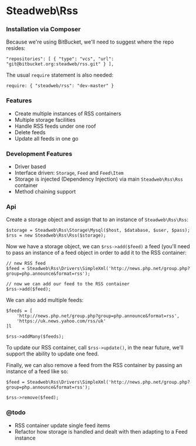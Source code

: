 # Steadweb\Rss #

### Installation via Composer ###

Because we're using BitBucket, we'll need to suggest where the repo resides:

`
"repositories": [
        {
            "type": "vcs",
            "url": "git@bitbucket.org:steadweb/rss.git"
        }
],
`

The usual `require` statement is also needed:

`require: { "steadweb/rss": "dev-master" }`

### Features ###

- Create multiple instances of RSS containers
- Multiple storage facilities
- Handle RSS feeds under one roof
- Delete feeds
- Update all feeds in one go

### Development Features ###

* Driver based
* Interface driven: `Storage`, `Feed` and `Feed\Item`
* Storage is injected (Dependency Injection) via main `Steadweb\Rss\Rss` container
* Method chaining support

### Api ###

Create a storage object and assign that to an instance of `Steadweb\Rss\Rss`:

```
$storage = Steadweb\Rss\Storage\Mysql($host, $database, $user, $pass);
$rss = new Steadweb\Rss\Rss($storage);

```

Now we have a storage object, we can `$rss->add($feed)` a feed (you'll need to pass an instance of a feed object in order to add it to the RSS container:

```
// new RSS feed
$feed = Steadweb\Rss\Drivers\SimpleXml('http://news.php.net/group.php?group=php.announce&format=rss');

// now we can add our feed to the RSS container
$rss->add($feed);
```

We can also add multiple feeds:

```
$feeds = [
    'http://news.php.net/group.php?group=php.announce&format=rss',
    'https://uk.news.yahoo.com/rss/uk'
]l

$rss->addMany($feeds);
```

To update our RSS container, call `$rss->update()`, in the near future, we'll support the ability to update one feed.

Finally, we can also remove a feed from the RSS container by passing an instance of a feed like so:

```
$feed = Steadweb\Rss\Drivers\SimpleXml('http://news.php.net/group.php?group=php.announce&format=rss');

$rss->remove($feed);
```

### @todo ###

* RSS container update single feed items
* Refactor how storage is handled and dealt with then adapting to a Feed instance

